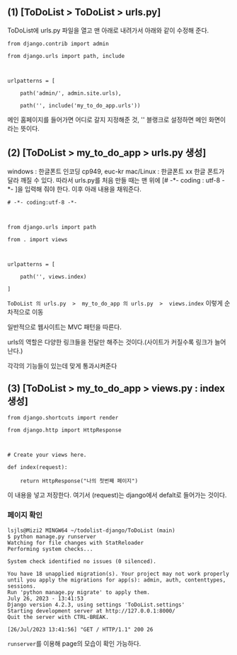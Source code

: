 
## (1) [ToDoList > ToDoList > urls.py]

ToDoList에 urls.py 파일을 열고 맨 아래로 내려가서 아래와 같이 수정해 준다.

```
from django.contrib import admin

from django.urls import path, include

  

urlpatterns = [

    path('admin/', admin.site.urls),

    path('', include('my_to_do_app.urls'))
```

메인 홈페이지를 들어가면 어디로 갈지 지정해준 것, '' 블랭크로 설정하면 메인 화면이라는 뜻이다.


## (2) [ToDoList > my_to_do_app > urls.py 생성]

windows : 한글폰트 인코딩 cp949, euc-kr
mac/Linux : 한글폰트 xx 
한글 폰트가 달라 깨질 수 있다.
따라서 urls.py를 처음 만들 때는 맨 위에
[\# -\*- coding : utf-8 -\*- ]을 입력해 줘야 한다. 이후 아래 내용을 채워준다.

```
# -*- coding:utf-8 -*-

  

from django.urls import path

from . import views

  

urlpatterns = [

    path('', views.index) 

]
```

`ToDoList 의 urls.py  >  my_to_do_app 의 urls.py  >  views.index`
이렇게 순차적으로 이동


일반적으로 웹사이트는 MVC 패턴을 따른다. 

urls의 역할은 다양한 링크들을 전달만 해주는 것이다.(사이트가 커질수록 링크가 늘어난다.)

각각의 기능들이 있는데 맞게 통과시켜준다

## (3) [ToDoList > my_to_do_app > views.py : index 생성]

```
from django.shortcuts import render

from django.http import HttpResponse

  

# Create your views here.

def index(request):

    return HttpResponse("나의 첫번째 페이지")
```

이 내용을 넣고 저장한다. 
여기서 (request)는 django에서 defalt로 들어가는 것이다.


### 페이지 확인

```
lsjls@Mizi2 MINGW64 ~/todolist-django/ToDoList (main)
$ python manage.py runserver
Watching for file changes with StatReloader
Performing system checks...

System check identified no issues (0 silenced).

You have 18 unapplied migration(s). Your project may not work properly until you apply the migrations for app(s): admin, auth, contenttypes, sessions.
Run 'python manage.py migrate' to apply them.
July 26, 2023 - 13:41:53
Django version 4.2.3, using settings 'ToDoList.settings'
Starting development server at http://127.0.0.1:8000/
Quit the server with CTRL-BREAK.

[26/Jul/2023 13:41:56] "GET / HTTP/1.1" 200 26
```
`runserver`를 이용해 page의 모습이 확인 가능하다.
